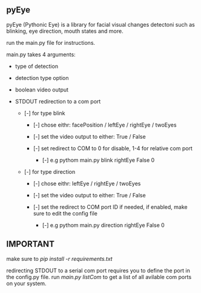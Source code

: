 **pyEye** 
---
pyEye (Pythonic Eye) is a library for facial visual changes detectoni such as blinking, eye direction, mouth states and more.

run the main.py file for instructions.

main.py takes 4 arguments:
* type of detection
* detection type option
* boolean video output
* STDOUT redirection to a com port

    * [-] for type blink
        * [-] chose eithr: facePosition / leftEye / rightEye / twoEyes
        * [-] set the video output to either: True / False
        * [-] set redirect to COM to 0 for disable, 1-4 for relative com port

            *  [-] e.g pythom main.py blink rightEye False 0

    * [-] for type direction
        * [-] chose eithr: leftEye / rightEye / twoEyes
        * [-] set the video output to either: True / False
        * [-] set the redirect to COM port ID if needed, if enabled, make sure to edit the config file

            *  [-] e.g pythom main.py direction rightEye False 0


IMPORTANT
---
make sure to *pip install -r requirements.txt*

redirecting STDOUT to a serial com port requires you to define the port in the config.py file.
run *main.py listCom* to get a list of all avilable com ports on your system.